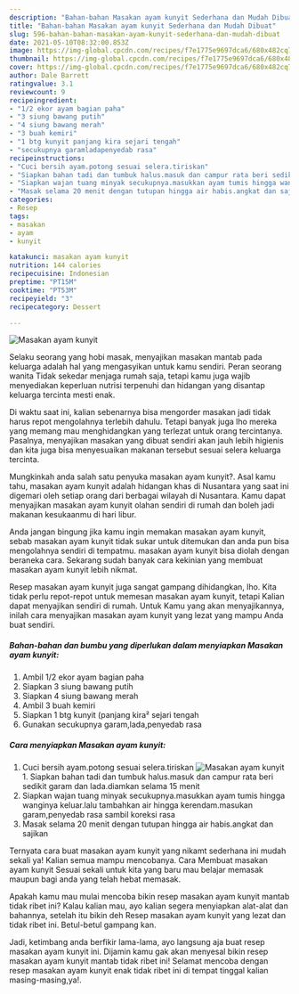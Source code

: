 ```yaml
---
description: "Bahan-bahan Masakan ayam kunyit Sederhana dan Mudah Dibuat"
title: "Bahan-bahan Masakan ayam kunyit Sederhana dan Mudah Dibuat"
slug: 596-bahan-bahan-masakan-ayam-kunyit-sederhana-dan-mudah-dibuat
date: 2021-05-10T08:32:00.853Z
image: https://img-global.cpcdn.com/recipes/f7e1775e9697dca6/680x482cq70/masakan-ayam-kunyit-foto-resep-utama.jpg
thumbnail: https://img-global.cpcdn.com/recipes/f7e1775e9697dca6/680x482cq70/masakan-ayam-kunyit-foto-resep-utama.jpg
cover: https://img-global.cpcdn.com/recipes/f7e1775e9697dca6/680x482cq70/masakan-ayam-kunyit-foto-resep-utama.jpg
author: Dale Barrett
ratingvalue: 3.1
reviewcount: 9
recipeingredient:
- "1/2 ekor ayam bagian paha"
- "3 siung bawang putih"
- "4 siung bawang merah"
- "3 buah kemiri"
- "1 btg kunyit panjang kira sejari tengah"
- "secukupnya garamladapenyedab rasa"
recipeinstructions:
- "Cuci bersih ayam.potong sesuai selera.tiriskan"
- "Siapkan bahan tadi dan tumbuk halus.masuk dan campur rata beri sedikit garam dan lada.diamkan selama 15 menit"
- "Siapkan wajan tuang minyak secukupnya.masukkan ayam tumis hingga wanginya keluar.lalu tambahkan air hingga kerendam.masukan garam,penyedab rasa sambil koreksi rasa"
- "Masak selama 20 menit dengan tutupan hingga air habis.angkat dan sajikan"
categories:
- Resep
tags:
- masakan
- ayam
- kunyit

katakunci: masakan ayam kunyit 
nutrition: 144 calories
recipecuisine: Indonesian
preptime: "PT15M"
cooktime: "PT53M"
recipeyield: "3"
recipecategory: Dessert

---
```



![Masakan ayam kunyit](https://img-global.cpcdn.com/recipes/f7e1775e9697dca6/680x482cq70/masakan-ayam-kunyit-foto-resep-utama.jpg)

Selaku seorang yang hobi masak, menyajikan masakan mantab pada keluarga adalah hal yang mengasyikan untuk kamu sendiri. Peran seorang  wanita Tidak sekedar menjaga rumah saja, tetapi kamu juga wajib menyediakan keperluan nutrisi terpenuhi dan hidangan yang disantap keluarga tercinta mesti enak.

Di waktu  saat ini, kalian sebenarnya bisa mengorder masakan jadi tidak harus repot mengolahnya terlebih dahulu. Tetapi banyak juga lho mereka yang memang mau menghidangkan yang terlezat untuk orang tercintanya. Pasalnya, menyajikan masakan yang dibuat sendiri akan jauh lebih higienis dan kita juga bisa menyesuaikan makanan tersebut sesuai selera keluarga tercinta. 



Mungkinkah anda salah satu penyuka masakan ayam kunyit?. Asal kamu tahu, masakan ayam kunyit adalah hidangan khas di Nusantara yang saat ini digemari oleh setiap orang dari berbagai wilayah di Nusantara. Kamu dapat menyajikan masakan ayam kunyit olahan sendiri di rumah dan boleh jadi makanan kesukaanmu di hari libur.

Anda jangan bingung jika kamu ingin memakan masakan ayam kunyit, sebab masakan ayam kunyit tidak sukar untuk ditemukan dan anda pun bisa mengolahnya sendiri di tempatmu. masakan ayam kunyit bisa diolah dengan beraneka cara. Sekarang sudah banyak cara kekinian yang membuat masakan ayam kunyit lebih nikmat.

Resep masakan ayam kunyit juga sangat gampang dihidangkan, lho. Kita tidak perlu repot-repot untuk memesan masakan ayam kunyit, tetapi Kalian dapat menyajikan sendiri di rumah. Untuk Kamu yang akan menyajikannya, inilah cara menyajikan masakan ayam kunyit yang lezat yang mampu Anda buat sendiri.

<!--inarticleads1-->

##### Bahan-bahan dan bumbu yang diperlukan dalam menyiapkan Masakan ayam kunyit:

1. Ambil 1/2 ekor ayam bagian paha
1. Siapkan 3 siung bawang putih
1. Siapkan 4 siung bawang merah
1. Ambil 3 buah kemiri
1. Siapkan 1 btg kunyit (panjang kira² sejari tengah
1. Gunakan secukupnya garam,lada,penyedab rasa




<!--inarticleads2-->

##### Cara menyiapkan Masakan ayam kunyit:

1. Cuci bersih ayam.potong sesuai selera.tiriskan
<img src="https://img-global.cpcdn.com/steps/017cbf8e5bff1c1d/160x128cq70/masakan-ayam-kunyit-langkah-memasak-1-foto.jpg" alt="Masakan ayam kunyit">1. Siapkan bahan tadi dan tumbuk halus.masuk dan campur rata beri sedikit garam dan lada.diamkan selama 15 menit
1. Siapkan wajan tuang minyak secukupnya.masukkan ayam tumis hingga wanginya keluar.lalu tambahkan air hingga kerendam.masukan garam,penyedab rasa sambil koreksi rasa
1. Masak selama 20 menit dengan tutupan hingga air habis.angkat dan sajikan




Ternyata cara buat masakan ayam kunyit yang nikamt sederhana ini mudah sekali ya! Kalian semua mampu mencobanya. Cara Membuat masakan ayam kunyit Sesuai sekali untuk kita yang baru mau belajar memasak maupun bagi anda yang telah hebat memasak.

Apakah kamu mau mulai mencoba bikin resep masakan ayam kunyit mantab tidak ribet ini? Kalau kalian mau, ayo kalian segera menyiapkan alat-alat dan bahannya, setelah itu bikin deh Resep masakan ayam kunyit yang lezat dan tidak ribet ini. Betul-betul gampang kan. 

Jadi, ketimbang anda berfikir lama-lama, ayo langsung aja buat resep masakan ayam kunyit ini. Dijamin kamu gak akan menyesal bikin resep masakan ayam kunyit mantab tidak ribet ini! Selamat mencoba dengan resep masakan ayam kunyit enak tidak ribet ini di tempat tinggal kalian masing-masing,ya!.

